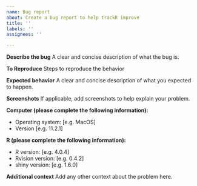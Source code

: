 ```yaml
---
name: Bug report
about: Create a bug report to help trackR improve
title: ''
labels: ''
assignees: ''

---
```


<!--
Before posting an issue, please:

* Read the documentation and make sure you have followed all the steps to install and run `trackR`.
* Check if another person has already created the same issue to avoid duplicates. If yes, please comment there instead of creating a new issue.
* Try to be as detailed as possible in your report.
* Report only one problem per created issue.

This is a template helping you to create an issue that can be processed as quickly as possible. 
-->

**Describe the bug**
A clear and concise description of what the bug is.

**To Reproduce**
Steps to reproduce the behavior

**Expected behavior**
A clear and concise description of what you expected to happen.

**Screenshots**
If applicable, add screenshots to help explain your problem.

**Computer (please complete the following information):**
 - Operating system: [e.g. MacOS]
 - Version [e.g. 11.2.1]

**R (please complete the following information):**
 - R version: [e.g. 4.0.4]
 - Rvision version: [e.g. 0.4.2]
 - shiny version: [e.g. 1.6.0]

**Additional context**
Add any other context about the problem here.
